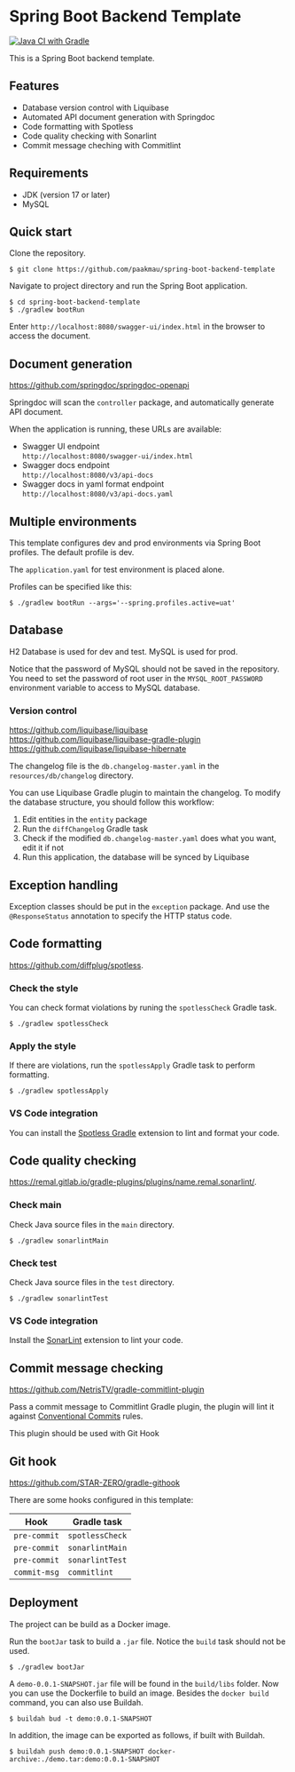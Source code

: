 # Spring Boot Backend Template

[![Java CI with Gradle](https://github.com/paakmau/spring-boot-backend-template/actions/workflows/gradle.yaml/badge.svg)](https://github.com/paakmau/spring-boot-backend-template/actions/workflows/gradle.yaml)

This is a Spring Boot backend template.

## Features

- Database version control with Liquibase
- Automated API document generation with Springdoc
- Code formatting with Spotless
- Code quality checking with Sonarlint
- Commit message cheching with Commitlint

## Requirements

- JDK (version 17 or later)
- MySQL

## Quick start

Clone the repository.

```shell
$ git clone https://github.com/paakmau/spring-boot-backend-template
```

Navigate to project directory and run the Spring Boot application.

```shell
$ cd spring-boot-backend-template
$ ./gradlew bootRun
```

Enter `http://localhost:8080/swagger-ui/index.html` in the browser to access the document.

## Document generation

<https://github.com/springdoc/springdoc-openapi>

Springdoc will scan the `controller` package, and automatically generate API document.

When the application is running, these URLs are available:

- Swagger UI endpoint  
  `http://localhost:8080/swagger-ui/index.html`
- Swagger docs endpoint  
  `http://localhost:8080/v3/api-docs`
- Swagger docs in yaml format endpoint  
  `http://localhost:8080/v3/api-docs.yaml`

## Multiple environments

This template configures dev and prod environments via Spring Boot profiles. The default profile is dev.

The `application.yaml` for test environment is placed alone.

Profiles can be specified like this:

```shell
$ ./gradlew bootRun --args='--spring.profiles.active=uat'
```

## Database

H2 Database is used for dev and test. MySQL is used for prod.

Notice that the password of MySQL should not be saved in the repository. You need to set the password of root user in the `MYSQL_ROOT_PASSWORD` environment variable to access to MySQL database.

### Version control

<https://github.com/liquibase/liquibase>  
<https://github.com/liquibase/liquibase-gradle-plugin>  
<https://github.com/liquibase/liquibase-hibernate>

The changelog file is the `db.changelog-master.yaml` in the `resources/db/changelog` directory.

You can use Liquibase Gradle plugin to maintain the changelog. To modify the database structure, you should follow this workflow:

1. Edit entities in the `entity` package
2. Run the `diffChangelog` Gradle task
3. Check if the modified `db.changelog-master.yaml` does what you want, edit it if not
4. Run this application, the database will be synced by Liquibase

## Exception handling

Exception classes should be put in the `exception` package. And use the `@ResponseStatus` annotation to specify the HTTP status code.

## Code formatting

<https://github.com/diffplug/spotless>.

### Check the style

You can check format violations by runing the `spotlessCheck` Gradle task.

```shell
$ ./gradlew spotlessCheck
```

### Apply the style

If there are violations, run the `spotlessApply` Gradle task to perform formatting.

```shell
$ ./gradlew spotlessApply
```

### VS Code integration

You can install the [Spotless Gradle](https://marketplace.visualstudio.com/items?itemName=richardwillis.vscode-spotless-gradle) extension to lint and format your code.

## Code quality checking

<https://remal.gitlab.io/gradle-plugins/plugins/name.remal.sonarlint/>.

### Check main

Check Java source files in the `main` directory.

```shell
$ ./gradlew sonarlintMain
```

### Check test

Check Java source files in the `test` directory.

```shell
$ ./gradlew sonarlintTest
```

### VS Code integration

Install the [SonarLint](https://marketplace.visualstudio.com/items?itemName=SonarSource.sonarlint-vscode) extension to lint your code.

## Commit message checking

<https://github.com/NetrisTV/gradle-commitlint-plugin>

Pass a commit message to Commitlint Gradle plugin, the plugin will lint it against [Conventional Commits](https://www.conventionalcommits.org/) rules.

This plugin should be used with Git Hook

## Git hook

<https://github.com/STAR-ZERO/gradle-githook>

There are some hooks configured in this template:

| Hook         | Gradle task     |
| ------------ | --------------- |
| `pre-commit` | `spotlessCheck` |
| `pre-commit` | `sonarlintMain` |
| `pre-commit` | `sonarlintTest` |
| `commit-msg` | `commitlint`    |

## Deployment

The project can be build as a Docker image.

Run the `bootJar` task to build a `.jar` file.
Notice the `build` task should not be used.

```shell
$ ./gradlew bootJar
```

A `demo-0.0.1-SNAPSHOT.jar` file will be found in the `build/libs` folder.
Now you can use the Dockerfile to build an image.
Besides the `docker build` command, you can also use Buildah.

```shell
$ buildah bud -t demo:0.0.1-SNAPSHOT
```

In addition, the image can be exported as follows, if built with Buildah.

```shell
$ buildah push demo:0.0.1-SNAPSHOT docker-archive:./demo.tar:demo:0.0.1-SNAPSHOT
```
